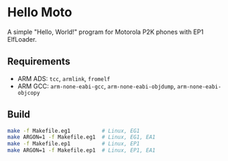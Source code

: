 Hello Moto
==========

A simple "Hello, World!" program for Motorola P2K phones with EP1 ElfLoader.

## Requirements

* ARM ADS: `tcc`, `armlink`, `fromelf`
* ARM GCC: `arm-none-eabi-gcc`, `arm-none-eabi-objdump`, `arm-none-eabi-objcopy`

## Build

```bash
make -f Makefile.eg1          # Linux, EG1
make ARGON=1 -f Makefile.eg1  # Linux, EG1, EA1
make -f Makefile.ep1          # Linux, EP1
make ARGON=1 -f Makefile.ep1  # Linux, EP1, EA1
```
